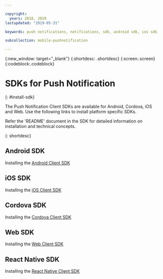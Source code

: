 ```yaml
---

copyright:
  years: 2018, 2019
lastupdated: "2019-05-31"

keywords: push notifications, notifications, sdk, android sdk, ios sdk, cordova sdk, web sdk, react native sdk

subcollection: mobile-pushnotification

---
```


{:new_window: target="_blank"}
{:shortdesc: .shortdesc}
{:screen:.screen}
{:codeblock:.codeblock}

# SDKs for Push Notification
{: #install-sdk}

The Push Notification Client SDKs are available for Android, Cordova, iOS and Web. Use the following links to install platform specific SDKs.

Refer the 'README' document in the SDK for detailed information on installation and technical concepts.

{: shortdesc}

## Android SDK
Installing the [Android Client SDK](https://github.com/ibm-bluemix-mobile-services/bms-clientsdk-android-push)

## iOS SDK
Installing the [iOS Client SDK](https://github.com/ibm-bluemix-mobile-services/bms-clientsdk-swift-push)

## Cordova SDK
Installing the [Cordova Client SDK](https://github.com/ibm-bluemix-mobile-services/bms-clientsdk-cordova-plugin-push)

## Web SDK
Installing the [Web Client SDK](https://github.com/ibm-bluemix-mobile-services/bms-clientsdk-javascript-webpush)

## React Native SDK
Installing the [React Native Client SDK](https://github.com/ibm-bluemix-mobile-services/bms-push-react-native)
   

